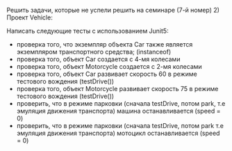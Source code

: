Решить задачи, которые не успели решить на семинаре (7-й номер)
2) Проект Vehicle:

Написать следующие тесты c использованием Junit5:
- проверка того, что экземпляр объекта Car также является экземпляром транспортного средства; (instanceof)
- проверка того, объект Car создается с 4-мя колесами
- проверка того, объект Motorcycle создается с 2-мя колесами
- проверка того, объект Car развивает скорость 60 в режиме тестового вождения (testDrive())
- проверка того, объект Motorcycle развивает скорость 75 в режиме тестового вождения (testDrive())
- проверить, что в режиме парковки (сначала testDrive, потом park, т.е эмуляция движения транспорта) машина останавливается (speed = 0)
- проверить, что в режиме парковки (сначала testDrive, потом park т.е эмуляция движения транспорта) мотоцикл останавливается (speed = 0)

